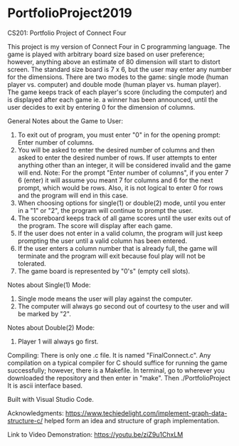 # PortfolioProject2019
CS201: Portfolio Project of Connect Four

This project is my version of Connect Four in C programming language. 
The game is played with arbitrary board size based on user preference; however, anything above 
an estimate of 80 dimension will start to distort screen. 
The standard size board is 7 x 6, but the user may enter any number for the dimensions. 
There are two modes to the game: single mode (human player vs. computer) and double mode (human player vs. human player).
The game keeps track of each player's score (including the computer) and is displayed after each game ie. a winner has been announced, until the user decides to exit by entering 0 for the dimension of columns.
 
 General Notes about the Game to User:
 1) To exit out of program, you must enter "0" in for the opening prompt: Enter number of columns.
 2) You will be asked to enter the desired number of columns and then asked to enter the desired number of rows. If user attempts to enter anything other than an integer, it will be considered invalid and the game will end.  Note: For the prompt "Enter number of columns", if you enter 7 6 (enter) it will assume you meant 7 for columns and 6 for the next prompt, which would be rows.  Also, it is not logical to enter 0 for rows and the program will end in this case. 
 3) When choosing options for single(1) or double(2) mode, until you enter in a "1" or "2", the program will continue to prompt the user.
 4) The scoreboard keeps track of all game scores until the user exits out of the program. The score will display after each game.
 5) If the user does not enter in a valid column, the program will just keep prompting the user until a valid column has been entered.
 6) If the user enters a column number that is already full, the game will terminate and the program will exit because foul play will not be tolerated.
 7) The game board is represented by "0's" (empty cell slots).
 
 Notes about Single(1) Mode:
 1) Single mode means the user will play against the computer.
 2) The computer will always go second out of courtesy to the user and will be marked by "2".
 
 Notes about Double(2) Mode:
 1) Player 1 will always go first.
 
Compiling: There is only one .c file. It is named "FinalConnect.c". Any compilation on a typical compiler for C should suffice for running the game successfully; however, there is a Makefile. In terminal, go to wherever you downloaded the repository and then enter in "make". Then ./PortfolioProject
It is ascii interface based.

Built with Visual Studio Code.

Acknowledgments: https://www.techiedelight.com/implement-graph-data-structure-c/ helped form an idea and structure of graph implementation.

Link to Video Demonstration: https://youtu.be/ziZ9u1ChxLM


 
